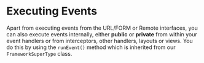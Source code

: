 # Executing Events

Apart from executing events from the URL/FORM or Remote interfaces, you can also execute events internally, either **public** or **private** from within your event handlers or from interceptors, other handlers, layouts or views. You do this by using the <code>runEvent()</code> method which is inherited from our <code>FrameworkSuperType</code> class.